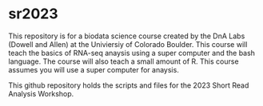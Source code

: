 # sr2023

This repository is for a biodata science course created by the DnA Labs (Dowell and Allen) at the Univiersiy of Colorado Boulder. This course will teach the basics of RNA-seq anaysis using a super computer and the bash language. The course will also teach a small amount of R. This course assumes you will use a super computer for anaysis. 

This github repository holds the scripts and files for the 2023 Short Read Analysis Workshop.
